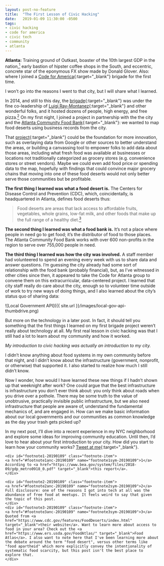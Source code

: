 ```yaml
---
layout: post-no-feature
title:  "The First Lesson of Civic Hacking"
date:   2019-01-09 11:30:00 -0500
tags:
- civic hacking
- code for america
- civic tech
- community
- atlanta
---
```


**Atlanta:** Training ground of Outkast, boaster of the 10th largest GDP in the nation,<a href="#footnote1-20190109" class="body-footnote-link" name="footnote1anc-20190109"><sup>1</sup></a> early bastion of hipster coffee shops in the South, and eccentric, concrete star of the eponymous FX show made by Donald Glover. Also: where I joined a [Code for America](https://www.codeforamerica.org/){:target="_blank"} brigade for the first time.

I won’t go into the reasons I went to that city, but I will share what I learned. 

In 2014, and still to this day, the [brigade](https://www.codeforatlanta.org/){:target="_blank"} was under the fine co-leadership of [Luigi Ray-Montanez](https://twitter.com/1uigi){:target="_blank"} and other wonderful folks, and it hosted dozens of people, high energy, and free pizza.<a href="#footnote2-20190109" class="body-footnote-link" name="footnote2anc-20190109"><sup>2</sup></a> On my first night, I joined a project in partnership with the the city and the [Atlanta Community Food Bank](https://www.acfb.org/){:target="_blank"}: we wanted to map food deserts using business records from the city.

That [project](https://github.com/codeforatlanta/show-me-the-food){:target="_blank"} could be the foundation for more innovation, such as overlaying data from Google or other sources to better understand the areas, or building a canvassing tool to empower folks to add data about those areas, including what fresh food was available at businesses or locations not traditionally categorized as grocery stores (e.g. convenience stores or street vendors). Maybe we could even add food price or spending data to the map, hopefully with findings that could convince major grocery chains that moving into one of these food deserts would not only better serve those communities but be profitable. 

**The first thing I learned was what a food desert is.** The Centers for Disease Control and Prevention (CDC), which, coincidentally, is headquartered in Atlanta, defines food deserts thus: 
> Food deserts are areas that lack access to affordable fruits, vegetables, whole grains, low-fat milk, and other foods that make up the full range of a healthy diet.<a href="#footnote3-20190109" class="body-footnote-link" name="footnote3anc-20190109"><sup>3</sup></a> 

**The second thing I learned was what a food bank is.** It’s not a place where people in need go to get food; it’s the distributor of food to those places. The Atlanta Community Food Bank works with over 600 non-profits in the region to serve over 755,000 people in need. 

**The third thing I learned was how the city was involved.** A staff member had volunteered to spend an evening every week with us to share data and answer questions. I’m guessing the city already had some sort of relationship with the food bank (probably financial), but, as I’ve witnessed in other cities since then, it appeared to take the Code for Atlanta group to convene them on this extracurricular, data-centered project. I learned that city staff really do care about the city, enough so to volunteer time outside of work to try new ways of doing things, and I also learned about the city’s status quo of sharing data:

![Local Government API]({{ site.url }}/images/local-gov-api-thumbdrive.png)

But more on the technology in a later post. In fact, it should tell you something that the first things I learned on my first brigade project weren’t really about technology at all. My first real lesson in civic hacking was that I still had a lot to learn about my community and how it worked.

*My introduction to civic hacking was actually an introduction to my city.*

I didn’t know anything about food systems in my own community before that night, and I didn’t know about the infrastructure (government, nonprofit, or otherwise) that supported it. I also started to realize how much I still didn’t know. 

Now I wonder, how would I have learned these new things if I hadn’t shown up that weeknight after work? One could argue that the best infrastructure is infrastructure you don’t ever think about: you only think about roads when you drive over a pothole. There may be some truth to the value of unobtrusive, practically invisible public infrastructure, but we also need infrastructure that people are aware of, understand the fundamental mechanics of, and are engaged in. How can we make basic information about our local governments and our communities as common knowledge as the day your trash gets picked up?

In my next post, I’ll dive into a recent experience in my NYC neighborhood and explore some ideas for improving community education. Until then, I’d love to hear about your first introduction to your city. How did you start to learn how your community works? [Tweet at me](https://twitter.com/civic_unrest){:target="_blank"}.

<div class="footnote-block">

	<div id="footnote1-20190109" class="footnote-item">
	<a href="#footnote1anc-20190109" name="footnote1sym-20190109">1</a> 
	According to <a href="https://www.bea.gov/system/files/2018-09/gdp_metro0918_0.pdf" target="_blank">this report</a>.
	</div>

	<div id="footnote2-20190109" class="footnote-item">
	<a href="#footnote2anc-20190109" name="footnote2sym-20190109">2</a> 
	Full disclosure: one of the reasons I got into tech at all was the abundance of free food at meetups. It feels weird to say that given the topic of this post.
	</div>
	<div id="footnote3-20190109" class="footnote-item">
	<a href="#footnote3anc-20190109" name="footnote3sym-20190109">3</a> 
	Quoted from <a href="https://www.cdc.gov/features/FoodDeserts/index.html" target="_blank">their website</a>. Want to learn more about access to food in your area? Check out the <a href="https://www.ers.usda.gov/FoodAtlas/" target="_blank">Food Atlas</a>. I also want to note here that I've been learning more about the debate around the term "food desert", versus other terms like "food apartheid" which more explicitly convey the intentionality of systematic food scarcity, but this post isn't the best place to explore that.
	</div>
</div>